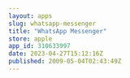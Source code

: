 ```yaml
---
layout: apps
slug: whatsapp-messenger
title: "WhatsApp Messenger"
store: apple
app_id: 310633997
date: 2023-04-27T15:12:16Z
published: 2009-05-04T02:43:49Z
---
```

